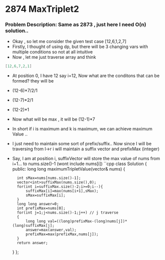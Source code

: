# 2874 MaxTriplet2
### Problem Description: Same as 2873 , just here I need O(n) solution..
- Okay , so let me consider the given test case [12,6,1,2,7]
- Firstly, I thought of using dp, but there will be 3 changing vars with multiple conditions so not at all intuitive
- Now , let me just traverse array and think
```cpp
[12,6,7,2,1]
```
- At position 0, I have 12 say i=12, Now what are the conditons that can be formed? they will be
- (12-6)*7/2/1
- (12-7)*2/1
- (12-2)*1
- Now what will be max , it will be (12-1)*7 
- In short if i is maximum and k is maximum, we can achieve maximum Value ..

- I just need to maintain some sort of prefix/suffix.. Now since I will be traversing from l->r i will maintain a suffix vector and prefixMax (integer)
- Say, I am at position i, suffixVector will store the max value of nums from i+1... to nums.size()-1 (wont include nums[i])
``cpp
class Solution {
public:
    long long maximumTripletValue(vector<int>& nums) {
        
        int sMax=nums[nums.size()-1];
        vector<int>suffixMax(nums.size(),0);
        for(int i=suffixMax.size()-2;i>=0;i--){
            suffixMax[i]=max(nums[i+1],sMax);
            sMax=suffixMax[i];
        }
        long long answer=0;
        int prefixMax=nums[0];
        for(int j=1;j<nums.size()-1;j++) // j traverse
        {
            long long val=((long)prefixMax-(long)nums[j])*(long)suffixMax[j];
            answer=max(answer,val);
            prefixMax=max(prefixMax,nums[j]);
        }
        return answer;

    }
};
```